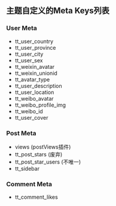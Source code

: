 ## 主题自定义的Meta Keys列表

### User Meta

* tt_user_country
* tt_user_province
* tt_user_city
* tt_user_sex
* tt_weixin_avatar
* tt_weixin_unionid
* tt_avatar_type
* tt_user_description
* tt_user_location
* tt_weibo_avatar
* tt_weibo_profile_img
* tt_weibo_id
* tt_user_cover

### Post Meta
* views (postViews插件)
* tt_post_stars (废弃)
* tt_post_star_users (不唯一)
* tt_sidebar


### Comment Meta
* tt_comment_likes